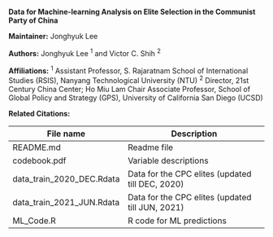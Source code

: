 **Data for Machine-learning Analysis on Elite Selection in the Communist Party of China**

**Maintainer:** Jonghyuk Lee

**Authors:** Jonghyuk Lee <sup>1</sup> and Victor C. Shih <sup>2</sup>

**Affiliations:** 
<sup>1</sup> Assistant Professor, S. Rajaratnam School of International Studies (RSIS), Nanyang Technological University (NTU)
<sup>2</sup> Director, 21st Century China Center; Ho Miu Lam Chair Associate Professor, School of Global Policy and Strategy (GPS), University of California San Diego (UCSD)

**Related Citations:**

| File name                 | Description                                             |
|---------------------------|---------------------------------------------------------|
| README.md                 | Readme file                                             |
| codebook.pdf              | Variable descriptions                                   |
| data_train_2020_DEC.Rdata | Data for the CPC elites (updated till DEC, 2020)        |
| data_train_2021_JUN.Rdata | Data for the CPC elites (updated till JUN, 2021)        |
| ML_Code.R                 | R code for ML predictions                               |                                                                                  
